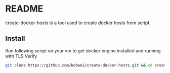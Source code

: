 # README

create-docker-hosts is a tool used to create docker hosts from script.


## Install

Run following script on your vm to get docker engine installed and running with TLS Verify

```bash
git clone https://github.com/bobwei/create-docker-hosts.git && cd create-docker-hosts && ./install.sh
```

